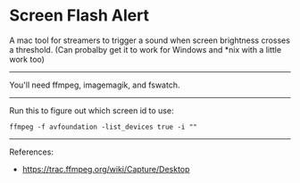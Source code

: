 # Screen Flash Alert

A mac tool for streamers to trigger
a sound when screen brightness
crosses a threshold. (Can probalby
get it to work for Windows and \*nix
with a little work too)

---

You'll need ffmpeg, imagemagik,
and fswatch.

---

Run this to figure out which screen
id to use:

```
ffmpeg -f avfoundation -list_devices true -i ""
```

---

References:

- https://trac.ffmpeg.org/wiki/Capture/Desktop
